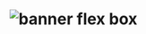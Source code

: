 <h1 align="center">
    <img alt="banner flex box" title="Projeto-estudos-flexBox" src="https://i.stack.imgur.com/6Jpnx.png" />
</h1>